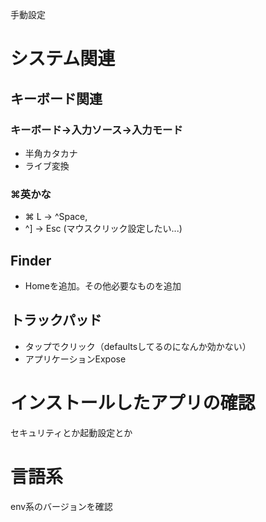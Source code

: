 手動設定

# システム関連
## キーボード関連
### キーボード→入力ソース→入力モード
* 半角カタカナ
* ライブ変換
### ⌘英かな
* ⌘ L -> ^Space,
* ^] -> Esc
(マウスクリック設定したい...)

## Finder
* Homeを追加。その他必要なものを追加

## トラックパッド
* タップでクリック（defaultsしてるのになんか効かない）
* アプリケーションExpose


# インストールしたアプリの確認
セキュリティとか起動設定とか

# 言語系
env系のバージョンを確認



